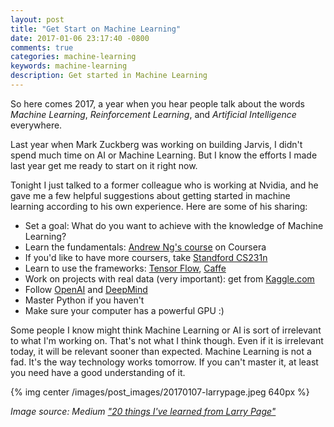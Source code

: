 ```yaml
---
layout: post
title: "Get Start on Machine Learning"
date: 2017-01-06 23:17:40 -0800
comments: true
categories: machine-learning
keywords: machine-learning
description: Get started in Machine Learning
---
```


So here comes 2017, a year when you hear people talk about the words *Machine Learning*, *Reinforcement Learning*, and *Artificial Intelligence* everywhere. 

Last year when Mark Zuckberg was working on building Jarvis, I didn't spend much time on AI or Machine Learning. But I know the efforts I made last year get me ready to start on it right now.

Tonight I just talked to a former colleague who is working at Nvidia, and he gave me a few helpful suggestions about getting started in machine learning according to his own experience. Here are some of his sharing:

* Set a goal: What do you want to achieve with the knowledge of Machine Learning?
* Learn the fundamentals: [Andrew Ng's course](https://www.coursera.org/learn/machine-learning) on Coursera
* If you'd like to have more coursers, take [Standford CS231n](http://cs231n.stanford.edu/)
* Learn to use the frameworks: [Tensor Flow](https://www.tensorflow.org/), [Caffe](http://caffe.berkeleyvision.org/)
* Work on projects with real data (very important): get from [Kaggle.com](https://www.kaggle.com/)
* Follow [OpenAI](https://openai.com/) and [DeepMind](https://deepmind.com/)
* Master Python if you haven't
* Make sure your computer has a powerful GPU :)

Some people I know might think Machine Learning or AI is sort of irrelevant to what I'm working on. That's not what I think though. Even if it is irrelevant today, it will be relevant sooner than expected. Machine Learning is not a fad. It's the way technology works tomorrow. If you can't master it, at least you need have a good understanding of it.

{% img center /images/post_images/20170107-larrypage.jpeg 640px %}

*Image source: Medium ["20 things I've learned from Larry Page"](https://medium.com/the-mission/20-things-i-ve-learned-from-larry-page-4f83674a1a52#.elpww9snf)*



